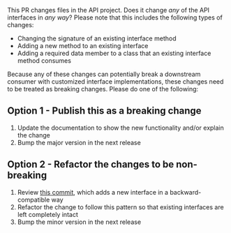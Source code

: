 This PR changes files in the API project. Does it change _any_ of the API interfaces in _any way_? Please note that this includes the following types of changes:
- Changing the signature of an existing interface method
- Adding a new method to an existing interface
- Adding a required data member to a class that an existing interface method consumes

Because any of these changes can potentially break a downstream consumer with customized interface implementations, these changes need to be treated as breaking changes. Please do one of the following:

## Option 1 - Publish this as a breaking change
1. Update the documentation to show the new functionality and/or explain the change
2. Bump the major version in the next release

## Option 2 - Refactor the changes to be non-breaking
1. Review [this commit](https://github.com/microsoft/sbom-tool/commit/4d0ce83e194ed6feace53666aeb6280f5b8b8769), which adds a new interface in a backward-compatible way
2. Refactor the change to follow this pattern so that existing interfaces are left completely intact
3. Bump the minor version in the next release
